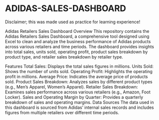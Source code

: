 # ADIDAS-SALES-DASHBOARD
Disclaimer; this was made used as practice for learning experience!



Adidas Retailers Sales Dashboard
Overview
This repository contains the Adidas Retailers Sales Dashboard, a comprehensive tool designed using Excel to clean and analyze the business performance of Adidas products across various retailers and time periods. The dashboard provides insights into total sales, units sold, operating profit, product sales breakdown by product type, and retailer sales breakdown by retailer type.

Features
Total Sales: Displays the total sales figures in millions.
Units Sold: Shows the number of units sold.
Operating Profit: Highlights the operating profit in millions.
Average Price: Indicates the average price of products sold.
Product Sales Breakdown: Analyzes sales by different product types (e.g., Men’s Apparel, Women’s Apparel).
Retailer Sales Breakdown: Examines sales performance across various retailers (e.g., Amazon, Foot Locker).
Sales and Operating Margin by Quarter: Provides a quarterly breakdown of sales and operating margins.
Data Sources
The data used in this dashboard is sourced from Adidas’ internal sales records and includes figures from multiple retailers over different time periods.

